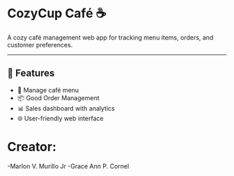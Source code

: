 # CozyCup Café ☕  

A cozy café management web app for tracking menu items, orders, and customer preferences.  

---

## 🚀 Features
- 🧾 Manage café menu 
- 📦 Good Order Management 
- 📊 Sales dashboard with analytics 
- 🌐 User-friendly web interface  

# Creator:
-Marlon V. Murillo Jr
-Grace Ann P. Cornel